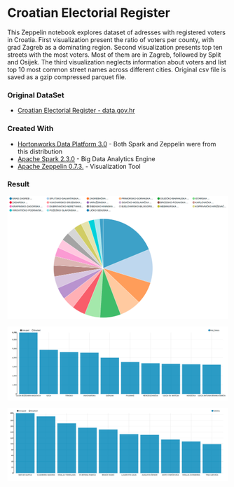 
Croatian Electorial Register
===================================================


This Zeppelin notebook explores dataset of adresses with registered voters in Croatia. First visualization present the ratio of voters per county, with grad Zagreb as a dominating region. Second visualization presents top ten streets with the most voters. Most of them are in Zagreb, followed by Split and Osijek. The third visualization neglects information about voters and list top 10 most common street names across different cities. Original csv file is saved as a gzip compressed parquet file.



### Original DataSet

* [Croatian Electorial Register - data.gov.hr](https://data.gov.hr/dataset/registar-biraca)


### Created With

* [Hortonworks Data Platform 3.0](https://hortonworks.com/products/data-platforms/hdp/) - Both Spark and Zeppelin were from this distribution
* [Apache Spark 2.3.0](http://spark.apache.org/) - Big Data Analytics Engine
* [Apache Zeppelin 0.7.3.](https://zeppelin.apache.org/) - Visualization Tool


### Result

![Croatian Electorial Register - Ratio of voters per county - Matko Soric](https://raw.githubusercontent.com/matkosoric/Data-Visualizations/master/Zeppelin/Croatian%20Electoral%20Register/ratio_per_county.png?raw=true "Ratio of voters per county")

![Croatian Electorial Register - Top 10 streets with the biggest number of voters - Matko Soric](https://raw.githubusercontent.com/matkosoric/Data-Visualizations/master/Zeppelin/Croatian%20Electoral%20Register/streets_with_the_most_voters.png?raw=true "Top 10 streets with the biggest number of voters")
      
![Croatian Electorial Register - Top 10 most common street names - Matko Soric](https://raw.githubusercontent.com/matkosoric/Data-Visualizations/master/Zeppelin/Croatian%20Electoral%20Register/most_common_street_names.png?raw=true "Top 10 most common street names")
    